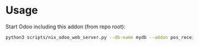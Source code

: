 # Usage

Start Odoo including this addon (from repo root):

```bash
python3 scripts/nix_odoo_web_server.py --db-name mydb --addon pos_receipt_hide_info
```
